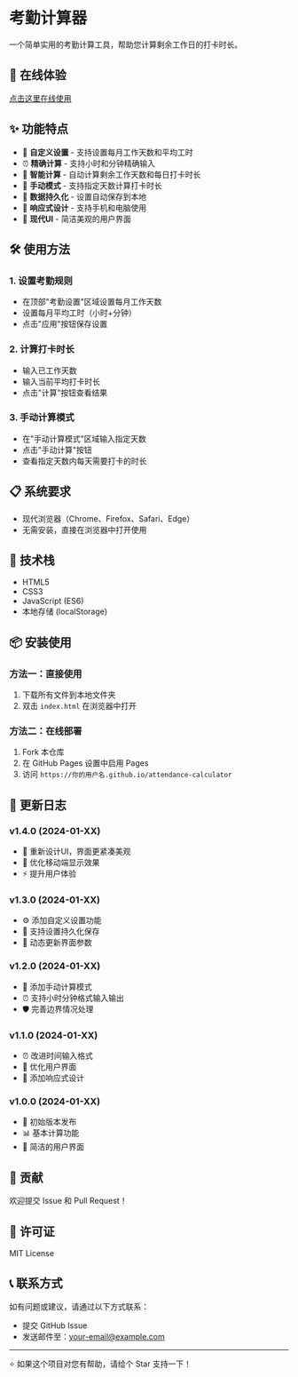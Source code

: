 # 考勤计算器

一个简单实用的考勤计算工具，帮助您计算剩余工作日的打卡时长。

## 🚀 在线体验

[点击这里在线使用](https://your-username.github.io/attendance-calculator)

## ✨ 功能特点

- 📅 **自定义设置** - 支持设置每月工作天数和平均工时
- ⏰ **精确计算** - 支持小时和分钟精确输入
- 🎯 **智能计算** - 自动计算剩余工作天数和每日打卡时长
- 🔧 **手动模式** - 支持指定天数计算打卡时长
- 💾 **数据持久化** - 设置自动保存到本地
- 📱 **响应式设计** - 支持手机和电脑使用
- 🎨 **现代UI** - 简洁美观的用户界面

## 🛠️ 使用方法

### 1. 设置考勤规则
- 在顶部"考勤设置"区域设置每月工作天数
- 设置每月平均工时（小时+分钟）
- 点击"应用"按钮保存设置

### 2. 计算打卡时长
- 输入已工作天数
- 输入当前平均打卡时长
- 点击"计算"按钮查看结果

### 3. 手动计算模式
- 在"手动计算模式"区域输入指定天数
- 点击"手动计算"按钮
- 查看指定天数内每天需要打卡的时长

## 📋 系统要求

- 现代浏览器（Chrome、Firefox、Safari、Edge）
- 无需安装，直接在浏览器中打开使用

## 🔧 技术栈

- HTML5
- CSS3
- JavaScript (ES6)
- 本地存储 (localStorage)

## 📦 安装使用

### 方法一：直接使用
1. 下载所有文件到本地文件夹
2. 双击 `index.html` 在浏览器中打开

### 方法二：在线部署
1. Fork 本仓库
2. 在 GitHub Pages 设置中启用 Pages
3. 访问 `https://你的用户名.github.io/attendance-calculator`

## 📝 更新日志

### v1.4.0 (2024-01-XX)
- 🎨 重新设计UI，界面更紧凑美观
- 📱 优化移动端显示效果
- ⚡ 提升用户体验

### v1.3.0 (2024-01-XX)
- ⚙️ 添加自定义设置功能
- 💾 支持设置持久化保存
- 🔄 动态更新界面参数

### v1.2.0 (2024-01-XX)
- 🎯 添加手动计算模式
- ⏰ 支持小时分钟格式输入输出
- 🛡️ 完善边界情况处理

### v1.1.0 (2024-01-XX)
- ⏰ 改进时间输入格式
- 🎨 优化用户界面
- 📱 添加响应式设计

### v1.0.0 (2024-01-XX)
- 🎉 初始版本发布
- 📊 基本计算功能
- 🎨 简洁的用户界面

## 🤝 贡献

欢迎提交 Issue 和 Pull Request！

## 📄 许可证

MIT License

## 📞 联系方式

如有问题或建议，请通过以下方式联系：
- 提交 GitHub Issue
- 发送邮件至：your-email@example.com

---

⭐ 如果这个项目对您有帮助，请给个 Star 支持一下！
